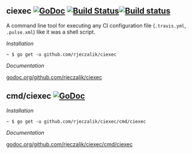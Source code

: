 ## ciexec [![GoDoc](https://godoc.org/github.com/rjeczalik/ciexec?status.png)](https://godoc.org/github.com/rjeczalik/ciexec) [![Build Status](https://travis-ci.org/rjeczalik/ciexec.png?branch=master)](https://travis-ci.org/rjeczalik/ciexec)[![Build status](https://ci.appveyor.com/api/projects/status/n336gfq692f2asth)](https://ci.appveyor.com/project/rjeczalik/ciexec)

A command line tool for executing any CI configuration file (`.travis.yml`, `.pulse.xml`) like it was a shell script.

*Installation*

```
~ $ go get -u github.com/rjeczalik/ciexec
```

*Documentation*

[godoc.org/github.com/rjeczalik/ciexec](https://godoc.org/github.com/rjeczalik/ciexec)

## cmd/ciexec [![GoDoc](https://godoc.org/github.com/rjeczalik/ciexec/cmd/ciexec?status.png)](https://godoc.org/github.com/rjeczalik/ciexec/cmd/ciexec)

*Installation*

```
~ $ go get -u github.com/rjeczalik/ciexec/cmd/ciexec
```

*Documentation*

[godoc.org/github.com/rjeczalik/ciexec/cmd/ciexec](http://godoc.org/github.com/rjeczalik/ciexec/cmd/ciexec)
